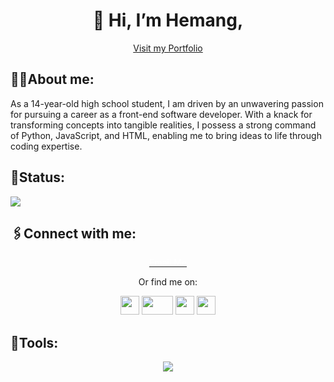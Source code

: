 <h1 align = "center">👋 Hi, I’m Hemang,</h1> 
<p align = "center"><a href = "https://zemerik.is-a.dev/">Visit my Portfolio</a></p>

<h2>👨‍💻About me:</h2>
As a 14-year-old high school student, I am driven by an unwavering passion for pursuing a career as a front-end software developer. With a knack for transforming concepts into tangible realities, I possess a strong command of Python, JavaScript, and HTML, enabling me to bring ideas to life through coding expertise.

<h2>🗽Status: </h2>
<img src = "https://lanyard-profile-readme.vercel.app/api/1018816958587748383">

<h2>🖇️Connect with me: </h2>

<p align = "center"><font color = "#FFFFFF"><a href = "mailto: zemerikY@gmail.com"><font color = "#FFFFFF">Email Me </font></a></font></p>
<p align = "center" class="links">Or find me on:</p>
<p align = "center">
<a href="https://discord.com/users/1018816958587748383" target="blank"><img src = "https://assets-global.website-files.com/6257adef93867e50d84d30e2/636e0a6a49cf127bf92de1e2_icon_clyde_blurple_RGB.png" class = "discordicon" style = "height: 30px; width: 30px"></a>
<a href="https://twitter.com/zemerikY" target="blank"><img src = "https://akm-img-a-in.tosshub.com/businesstoday/images/story/202307/x_twitter-sixteen_nine.jpg?size=948:533" style = "height: 30px; width: 50px"></a>
<a href = "https://www.linkedin.com/in/hemang-yadav-bb5b2a29a/" target = "blank"><img src = "https://upload.wikimedia.org/wikipedia/commons/thumb/8/81/LinkedIn_icon.svg/1200px-LinkedIn_icon.svg.png" style = "height: 30px; width: 30px"></a>
<a href = "https://dev.to/zemerik" target = "blank"><img src = "https://d2fltix0v2e0sb.cloudfront.net/dev-black.png" style = "height:30px;width:30px"></a>
</p>
  
<h2 >🔧Tools: </h2>

<p align = "center"><img src = "https://skillicons.dev/icons?i=ae,aiscript,blender,bsd,crystal,cassandra,clojure,cloudflare,cmake,codepen,coffeescript,css,d3,dart,deno,devto,discord,bots,django,docker,dotnet,dynamodb,eclipse,electron,elixir,emacs,ember,emotion,express,fastapi,fediverse,figma,firebase,flask,flutter,forth,fortran,gamemakerstudio,gatsby,gcp,git,github,githubactions,gitlab,gherkin,go,gradle,godot,grafana,graphql,gtk,gulp,heroku,hibernate,html,css,idea,ai,instagram,ipfs,java,js,jenkins,jest,jquery,kafka,kotlin,ktor,kubernetes,laravel,latex,linkedin,linux,lit,lua,md,mastodon,materialui,matlab,maven,misskey,mongodb,mysql,neovim,nestjs,netlify,nextjs,nginx,nim,nodejs,nuxtjs,ocaml,octave,openshift,openstack,perl,ps,php,plan9,planetscale,postgres,postman,powershell,pr,prisma,processing,prometheus,pug,py,pytorch,qt,r,rabbitmq,rails,raspberrypi,react,reactivex,redis,redux,regex,remix,replit,rocket,rollupjs,ros,sass,spring,sqlite,stackoverflow,styledcomponents,supabase,scala,selenium,sentry,sequelize,sketchup,solidity,solidjs,svelte,svg,symfony,tauri,tensorflow,threejs,twitter,ts,unity,unreal,v,vala,vercel,vim,visualstudio,vite,vscode,vue,wasm,webflow,webpack,windicss,wordpress,workers,xd,zig&perline=25"></p>



<!---
Zemerik/Zemerik is a ✨ special ✨ repository because its `README.md` (this file) appears on your GitHub profile.
You can click the Preview link to take a look at your changes.
-->
